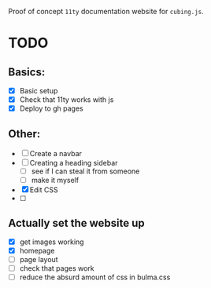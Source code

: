 Proof of concept `11ty` documentation website for `cubing.js`.

# TODO

## Basics: 

- [x] Basic setup
- [x] Check that 11ty works with js
- [x] Deploy to gh pages 

## Other: 

- [ ] Create a navbar
- [ ] Creating a heading sidebar
    - [ ] see if I can steal it from someone
    - [ ] make it myself
- [x] Edit CSS
- [ ]

## Actually set the website up
- [x] get images working
- [x] homepage
- [ ] page layout
- [ ] check that pages work 
- [ ] reduce the absurd amount of css in bulma.css